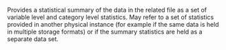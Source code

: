 Provides a statistical summary of the data in the related file as a set of variable level and category level statistics. May refer to a set of statistics provided in another physical instance (for example if the same data is held in multiple storage formats) or if the summary statistics are held as a separate data set.